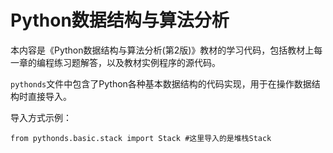 # Python数据结构与算法分析
本内容是《Python数据结构与算法分析(第2版)》教材的学习代码，包括教材上每一章的编程练习题解答，以及教材实例程序的源代码。

`pythonds`文件中包含了Python各种基本数据结构的代码实现，用于在操作数据结构时直接导入。

导入方式示例：
    
    from pythonds.basic.stack import Stack #这里导入的是堆栈Stack
